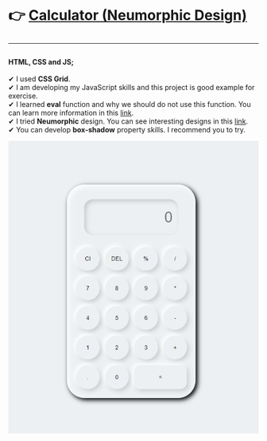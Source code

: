 # :point_right: [Calculator (Neumorphic Design)](https://fatihcaliss.github.io/Calculator/) <hr>

<b> HTML, CSS and JS; </b> <br> <br>
✔ I used <b>CSS Grid</b>.<br>
✔ I am developing my JavaScript skills and this project is good example for exercise. <br>
✔ I learned  <b>eval</b> function and why we should do not use this function. You can learn more information in this [link](https://developer.mozilla.org/en-US/docs/Web/JavaScript/Reference/Global_Objects/eval).<br>
✔ I tried  <b>Neumorphic</b> design. You can see interesting designs in this [link](https://codepen.io/myacode/pen/PoqQQNM).<br>
✔ You can develop <b>box-shadow</b> property skills. I recommend you to try.<br>

![gif](https://github.com/fatihcaliss/Calculator/blob/master/calculater.PNG?raw=true)



